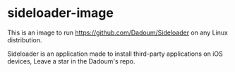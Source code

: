 # sideloader-image
This is an image to run https://github.com/Dadoum/Sideloader on any Linux distribution.

Sideloader is an application made to install third-party applications on iOS devices, Leave a star in the Dadoum's repo.
